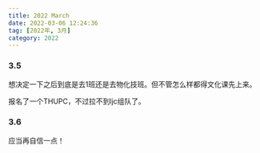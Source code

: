 ```yaml
---
title: 2022 March
date: 2022-03-06 12:24:36
tag: [2022年, 3月]
category: 2022
---
```


### 3.5

想决定一下之后到底是去1班还是去物化技班。但不管怎么样都得文化课先上来。

报名了一个THUPC，不过拉不到ljc组队了。

### 3.6

应当再自信一点！